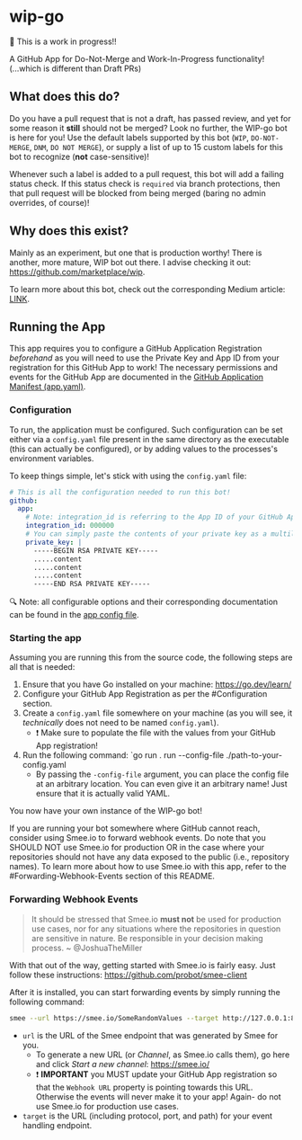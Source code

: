 # wip-go

🚧 This is a work in progress!!

A GitHub App for Do-Not-Merge and Work-In-Progress functionality! (...which is different than Draft PRs)

## What does this do?

Do you have a pull request that is not a draft, has passed review, and yet for some reason it **still** should not be merged? Look no further, the WIP-go bot is here for you! Use the default labels supported by this bot (`WIP`, `DO-NOT-MERGE`, `DNM`, `DO NOT MERGE`), or supply a list of up to 15 custom labels for this bot to recognize (**not** case-sensitive)!

Whenever such a label is added to a pull request, this bot will add a failing status check. If this status check is `required` via branch protections, then that pull request will be blocked from being merged (baring no admin overrides, of course)!

## Why does this exist?

Mainly as an experiment, but one that is production worthy! There is another, more mature, WIP bot out there. I advise checking it out: https://github.com/marketplace/wip.

To learn more about this bot, check out the corresponding Medium article: [LINK](https://medium.com/@JoshuaTheMiller/go-go-github-apps-d1b4bb26812b).

## Running the App

This app requires you to configure a GitHub Application Registration *beforehand* as you will need to use the Private Key and App ID from your registration for this GitHub App to work! The necessary permissions and events for the GitHub App are documented in the [GitHub Application Manifest (app.yaml)](./app.yaml).

### Configuration

To run, the application must be configured. Such configuration can be set either via a `config.yaml` file present in the same directory as the executable (this can actually be configured), or by adding values to the processes's environment variables. 

To keep things simple, let's stick with using the `config.yaml` file:

```yaml
# This is all the configuration needed to run this bot!
github:    
  app:
    # Note: integration_id is referring to the App ID of your GitHub App Registration
    integration_id: 000000
    # You can simply paste the contents of your private key as a multiline string!
    private_key: |
      -----BEGIN RSA PRIVATE KEY-----
      .....content
      .....content
      .....content
      -----END RSA PRIVATE KEY-----
```

🔍 Note: all configurable options and their corresponding documentation can be found in the [app config file](./config/app.go).

### Starting the app

Assuming you are running this from the source code, the following steps are all that is needed:

1. Ensure that you have Go installed on your machine: https://go.dev/learn/
2. Configure your GitHub App Registration as per the #Configuration section.
3. Create a `config.yaml` file somewhere on your machine (as you will see, it *technically* does not need to be named `config.yaml`).     
    * ❗ Make sure to populate the file with the values from your GitHub App registration!
4. Run the following command: `go run . run --config-file ./path-to-your-config.yaml
    * By passing the `-config-file` argument, you can place the config file at an arbitrary location. You can even give it an arbitrary name! Just ensure that it is actually valid YAML.

You now have your own instance of the WIP-go bot!

If you are running your bot somewhere where GitHub cannot reach, consider using Smee.io to forward webhook events. Do note that you SHOULD NOT use Smee.io for production OR in the case where your repositories should not have any data exposed to the public (i.e., repository names). To learn more about how to use Smee.io with this app, refer to the #Forwarding-Webhook-Events section of this README.

### Forwarding Webhook Events

> It should be stressed that Smee.io **must not** be used for production use cases, nor for any situations where the repositories in question are sensitive in nature. Be responsible in your decision making process. ~ @JoshuaTheMiller

With that out of the way, getting started with Smee.io is fairly easy. Just follow these instructions: https://github.com/probot/smee-client

After it is installed, you can start forwarding events by simply running the following command:

```sh
smee --url https://smee.io/SomeRandomValues --target http://127.0.0.1:8080/api/github/hook
```

* `url` is the URL of the Smee endpoint that was generated by Smee for you.
    * To generate a new URL (or *Channel*, as Smee.io calls them), go here and click *Start a new channel*: https://smee.io/
    * ❗ **IMPORTANT** you MUST update your GitHub App registration so that the `Webhook URL` property is pointing towards this URL. Otherwise the events will never make it to your app! Again- do not use Smee.io for production use cases.
* `target` is the URL (including protocol, port, and path) for your event handling endpoint.

